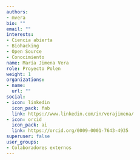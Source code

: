 ```yaml
---
authors:
- mvera
bio: ""
email: ""
interests:
- Ciencia abierta
- Biohacking
- Open Source
- Conocimiento
name: María Jimena Vera
role: Proyecto Polen
weight: 1
organizations:
- name: 
  url: ""
social:
- icon: linkedin
  icon_pack: fab
  link: https://www.linkedin.com/in/verajimena/
- icon: orcid
  icon_pack: ai
  link: https://orcid.org/0009-0001-7643-4935
superuser: false
user_groups:
- Colaboradores externos
---
```

